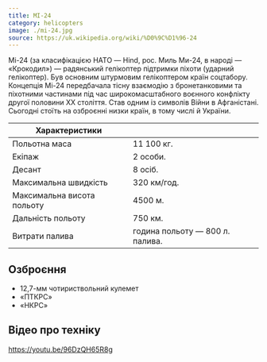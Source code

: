 ```yaml
---
title: МІ-24
category: helicopters
image: ./mi-24.jpg
source: https://uk.wikipedia.org/wiki/%D0%9C%D1%96-24
---
```


Мі-24 (за класифікацією НАТО — Hind, рос. Миль Ми-24, в народі — «Крокодил») — радянський гелікоптер підтримки піхоти (ударний гелікоптер). Був основним штурмовим гелікоптером країн соцтабору. Концепція Мі-24 передбачала тісну взаємодію з бронетанковими та піхотними частинами під час широкомасштабного воєнного конфлікту другої половини XX століття. Став одним із символів Війни в Афганістані. Сьогодні стоїть на озброєнні низки країн, в тому числі й України.

| Характеристики             |                                 |
| -------------------------- | ------------------------------- |
| Польотна маса              | 11 100 кг.                      |
| Екіпаж                     | 2 особи.                        |
| Десант                     | 8 осіб.                         |
| Максимальна швидкість      | 320 км/год.                     |
| Максимальна висота польоту | 4500 м.                         |
| Дальність польоту          | 750 км.                         |
| Витрати палива             | година польоту — 800 л. палива. |

## Озброєння

-   12,7-мм чотириствольний кулемет
-   «ПТКРС»
-   «НКРС»

## Відео про техніку

https://youtu.be/96DzQH65R8g
